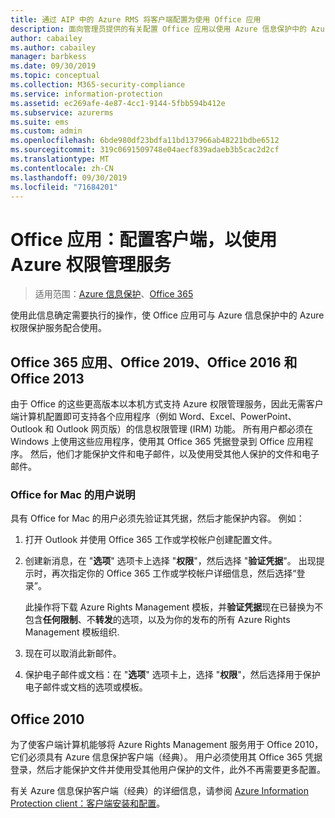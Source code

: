 ```yaml
---
title: 通过 AIP 中的 Azure RMS 将客户端配置为使用 Office 应用
description: 面向管理员提供的有关配置 Office 应用以使用 Azure 信息保护中的 Azure Rights Management 服务的信息和说明。
author: cabailey
ms.author: cabailey
manager: barbkess
ms.date: 09/30/2019
ms.topic: conceptual
ms.collection: M365-security-compliance
ms.service: information-protection
ms.assetid: ec269afe-4e87-4cc1-9144-5fbb594b412e
ms.subservice: azurerms
ms.suite: ems
ms.custom: admin
ms.openlocfilehash: 6bde980df23bdfa11bd137966ab48221bdbe6512
ms.sourcegitcommit: 319c0691509748e04aecf839adaeb3b5cac2d2cf
ms.translationtype: MT
ms.contentlocale: zh-CN
ms.lasthandoff: 09/30/2019
ms.locfileid: "71684201"
---
```

# <a name="office-apps-configuration-for-clients-to-use-the-azure-rights-management-service"></a>Office 应用：配置客户端，以使用 Azure 权限管理服务

>适用范围：[Azure 信息保护](https://azure.microsoft.com/pricing/details/information-protection)、[Office 365](https://download.microsoft.com/download/E/C/F/ECF42E71-4EC0-48FF-AA00-577AC14D5B5C/Azure_Information_Protection_licensing_datasheet_EN-US.pdf)


使用此信息确定需要执行的操作，使 Office 应用可与 Azure 信息保护中的 Azure 权限保护服务配合使用。

## <a name="office365-apps-office-2019-office-2016-and-office-2013"></a>Office 365 应用、Office 2019、Office 2016 和 Office 2013
由于 Office 的这些更高版本以本机方式支持 Azure 权限管理服务，因此无需客户端计算机配置即可支持各个应用程序（例如 Word、Excel、PowerPoint、Outlook 和 Outlook 网页版）的信息权限管理 (IRM) 功能。 所有用户都必须在 Windows 上使用这些应用程序，使用其 Office 365 凭据登录到 Office 应用程序。 然后，他们才能保护文件和电子邮件，以及使用受其他人保护的文件和电子邮件。

### <a name="user-instructions-for-office-for-mac"></a>Office for Mac 的用户说明

具有 Office for Mac 的用户必须先验证其凭据，然后才能保护内容。 例如：

1. 打开 Outlook 并使用 Office 365 工作或学校帐户创建配置文件。 

2. 创建新消息，在 "**选项**" 选项卡上选择 "**权限**"，然后选择 "**验证凭据**"。 出现提示时，再次指定你的 Office 365 工作或学校帐户详细信息，然后选择“登录”。
    
    此操作将下载 Azure Rights Management 模板，并**验证凭据**现在已替换为不包含**任何限制**、不**转发**的选项，以及为你的发布的所有 Azure Rights Management 模板组织. 

3. 现在可以取消此新邮件。

4. 保护电子邮件或文档：在 "**选项**" 选项卡上，选择 "**权限**"，然后选择用于保护电子邮件或文档的选项或模板。

## <a name="office2010"></a>Office 2010
为了使客户端计算机能够将 Azure Rights Management 服务用于 Office 2010，它们必须具有 Azure 信息保护客户端（经典）。 用户必须使用其 Office 365 凭据登录，然后才能保护文件并使用受其他用户保护的文件，此外不再需要更多配置。

有关 Azure 信息保护客户端（经典）的详细信息，请参阅 [Azure Information Protection client：客户端安装和配置](configure-client.md)。


